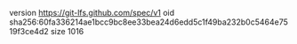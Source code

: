 version https://git-lfs.github.com/spec/v1
oid sha256:60fa336214ae1bcc9bc8ee33bea24d6edd5c1f49ba232b0c5464e7519f3ce4d2
size 1016
